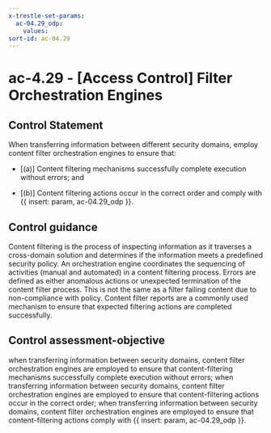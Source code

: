 ```yaml
---
x-trestle-set-params:
  ac-04.29_odp:
    values:
sort-id: ac-04.29
---
```


# ac-4.29 - \[Access Control\] Filter Orchestration Engines

## Control Statement

When transferring information between different security domains, employ content filter orchestration engines to ensure that:

- \[(a)\] Content filtering mechanisms successfully complete execution without errors; and

- \[(b)\] Content filtering actions occur in the correct order and comply with {{ insert: param, ac-04.29_odp }}.

## Control guidance

Content filtering is the process of inspecting information as it traverses a cross-domain solution and determines if the information meets a predefined security policy. An orchestration engine coordinates the sequencing of activities (manual and automated) in a content filtering process. Errors are defined as either anomalous actions or unexpected termination of the content filter process. This is not the same as a filter failing content due to non-compliance with policy. Content filter reports are a commonly used mechanism to ensure that expected filtering actions are completed successfully.

## Control assessment-objective

when transferring information between security domains, content filter orchestration engines are employed to ensure that content-filtering mechanisms successfully complete execution without errors;
when transferring information between security domains, content filter orchestration engines are employed to ensure that content-filtering actions occur in the correct order;
when transferring information between security domains, content filter orchestration engines are employed to ensure that content-filtering actions comply with {{ insert: param, ac-04.29_odp }}.
